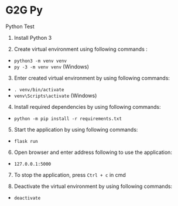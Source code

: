 # G2G Py
Python Test

1. Install Python 3

2. Create virtual environment using following commands :
  - `python3 -m venv venv`
  - `py -3 -m venv venv` (Windows)

3. Enter created virtual environment by using following commands:
  - `. venv/bin/activate`
  - `venv\Scripts\activate` (Windows)

4. Install required dependencies by using following commands:
  - `python -m pip install -r requirements.txt`

5. Start the application by using following commands:
  - `flask run`

6. Open browser and enter address following to use the application:
  - `127.0.0.1:5000`

7. To stop the application, press  `Ctrl + c` in cmd

8. Deactivate the virtual environment by using following commands:
  - `deactivate`
